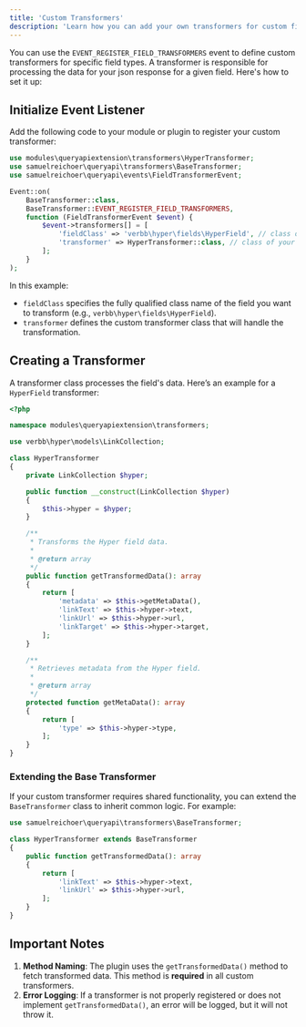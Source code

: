 ```yaml
---
title: 'Custom Transformers'
description: 'Learn how you can add your own transformers for custom fields.'
---
```


You can use the `EVENT_REGISTER_FIELD_TRANSFORMERS` event to define custom transformers for specific field types. A transformer is responsible for processing the data for your json response for a given field. Here's how to set it up:

## Initialize Event Listener

Add the following code to your module or plugin to register your custom transformer:

```php
use modules\queryapiextension\transformers\HyperTransformer;
use samuelreichoer\queryapi\transformers\BaseTransformer;
use samuelreichoer\queryapi\events\FieldTransformerEvent;

Event::on(
    BaseTransformer::class,
    BaseTransformer::EVENT_REGISTER_FIELD_TRANSFORMERS,
    function (FieldTransformerEvent $event) {
        $event->transformers[] = [
            'fieldClass' => 'verbb\hyper\fields\HyperField', // class of your field you want to transform
            'transformer' => HyperTransformer::class, // class of your transformer
        ];
    }
);
```

In this example:
- `fieldClass` specifies the fully qualified class name of the field you want to transform (e.g., `verbb\hyper\fields\HyperField`).
- `transformer` defines the custom transformer class that will handle the transformation.


## Creating a Transformer

A transformer class processes the field's data. Here’s an example for a `HyperField` transformer:

```php
<?php

namespace modules\queryapiextension\transformers;

use verbb\hyper\models\LinkCollection;

class HyperTransformer
{
    private LinkCollection $hyper;

    public function __construct(LinkCollection $hyper)
    {
        $this->hyper = $hyper;
    }

    /**
     * Transforms the Hyper field data.
     *
     * @return array
     */
    public function getTransformedData(): array
    {
        return [
            'metadata' => $this->getMetaData(),
            'linkText' => $this->hyper->text,
            'linkUrl' => $this->hyper->url,
            'linkTarget' => $this->hyper->target,
        ];
    }

    /**
     * Retrieves metadata from the Hyper field.
     *
     * @return array
     */
    protected function getMetaData(): array
    {
        return [
            'type' => $this->hyper->type,
        ];
    }
}
```

### Extending the Base Transformer

If your custom transformer requires shared functionality, you can extend the `BaseTransformer` class to inherit common logic. For example:

```php
use samuelreichoer\queryapi\transformers\BaseTransformer;

class HyperTransformer extends BaseTransformer
{
    public function getTransformedData(): array
    {
        return [
            'linkText' => $this->hyper->text,
            'linkUrl' => $this->hyper->url,
        ];
    }
}
```

## Important Notes

1. **Method Naming**: The plugin uses the `getTransformedData()` method to fetch transformed data. This method is **required** in all custom transformers.
2. **Error Logging**: If a transformer is not properly registered or does not implement `getTransformedData()`, an error will be logged, but it will not throw it.

